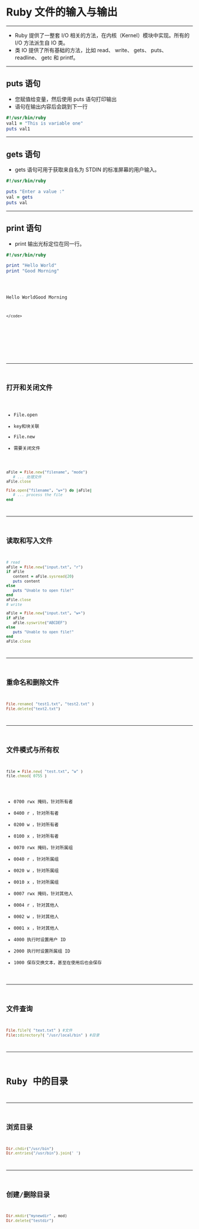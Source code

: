 # Ruby 文件的输入与输出


---
- Ruby 提供了一整套 I/O 相关的方法，在内核（Kernel）模块中实现。所有的 I/O 方法派生自 IO 类。
- 类 IO 提供了所有基础的方法，比如 read、 write、 gets、 puts、 readline、 getc 和 printf。


---

## puts 语句

- 您赋值给变量，然后使用 puts 语句打印输出
- 语句在输出内容后会跳到下一行
```ruby
#!/usr/bin/ruby
val1 = "This is variable one"
puts val1
```
---

## gets 语句
- gets 语句可用于获取来自名为 STDIN 的标准屏幕的用户输入。

```ruby
#!/usr/bin/ruby

puts "Enter a value :"
val = gets
puts val
```
---

## print 语句

- print 输出光标定位在同一行。


```ruby
#!/usr/bin/ruby

print "Hello World"
print "Good Morning"
```
<div class="fragment fade-in-then-out">
  <pre>
    <code class="hljs" data-trim data-line-numbers="4,8-11">

Hello WorldGood Morning

    </code>
  </pre>

</div>

---

## 打开和关闭文件

- File.open
 - key和块关联 
- File.new
 - 需要关闭文件 


```ruby
aFile = File.new("filename", "mode")
   # ... 处理文件
aFile.close

File.open("filename", "w+") do |aFile|
   # ... process the file
end

```

---

## 读取和写入文件


```ruby
# read
aFile = File.new("input.txt", "r")
if aFile
   content = aFile.sysread(20)
   puts content
else
   puts "Unable to open file!"
end
aFile.close
# write

aFile = File.new("input.txt", "w+")
if aFile
   aFile.syswrite("ABCDEF")
else
   puts "Unable to open file!"
end
aFile.close
```
---

## 重命名和删除文件


```ruby
File.rename( "test1.txt", "test2.txt" )
File.delete("text2.txt")

```

---


## 文件模式与所有权

```ruby
file = File.new( "test.txt", "w" )
file.chmod( 0755 )
```
- 0700	rwx 掩码，针对所有者
- 0400	r ，针对所有者
- 0200	w ，针对所有者
- 0100	x ，针对所有者
- 0070	rwx 掩码，针对所属组
- 0040	r ，针对所属组
- 0020	w ，针对所属组
- 0010	x ，针对所属组
- 0007	rwx 掩码，针对其他人
- 0004	r ，针对其他人
- 0002	w ，针对其他人
- 0001	x ，针对其他人
- 4000	执行时设置用户 ID
- 2000	执行时设置所属组 ID
- 1000	保存交换文本，甚至在使用后也会保存

---

## 文件查询


```ruby
File.file?( "text.txt" ) #文件
File::directory?( "/usr/local/bin" ) #目录
```

---

# Ruby 中的目录

---

## 浏览目录

```ruby
Dir.chdir("/usr/bin")
Dir.entries("/usr/bin").join(' ')

```

---
## 创建/删除目录

```ruby 
Dir.mkdir("mynewdir" , mod)
Dir.delete("testdir")


```
